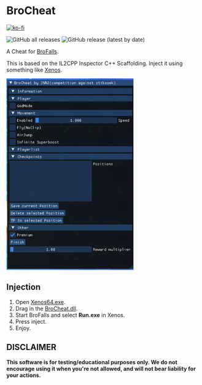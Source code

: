 
# BroCheat
[![ko-fi](https://ko-fi.com/img/githubbutton_sm.svg)](https://ko-fi.com/O5O178FHD)

![GitHub all releases](https://img.shields.io/github/downloads/CodeName-Anti/BroCheat/total?color=%23FF8C00&style=flat-square)
![GitHub release (latest by date)](https://img.shields.io/github/v/release/CodeName-Anti/BroCheat?style=flat-square)

A Cheat for [BroFalls](https://store.steampowered.com/app/1590320/Bro_Falls/).

This is based on the IL2CPP Inspector C++ Scaffolding.
Inject it using something like [Xenos](https://github.com/DarthTon/Xenos/releases/download/2.3.2/Xenos_2.3.2.7z).

<img src="Showcase-Image.png" alt="Showcase Image" height="500">

## Injection
1. Open [Xenos64.exe](https://github.com/DarthTon/Xenos/releases/download/2.3.2/Xenos_2.3.2.7z).
2. Drag in the [BroCheat.dll](https://github.com/CodeName-Anti/BroCheat/releases/latest/download/BroCheat.dll).
3. Start BroFalls and select **Run.exe** in Xenos.
4. Press inject.
5. Enjoy.

## **DISCLAIMER**
**This software is for testing/educational purposes only. We do not encourage using it when you're not allowed, and will not bear liability for your actions.**
